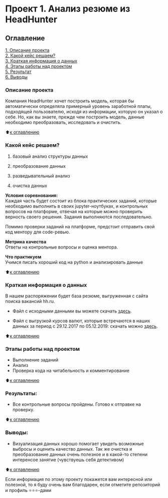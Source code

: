 # Проект 1. Анализ резюме из HeadHunter

## Оглавление  
[1. Описание проекта](/project_1/README.md#Описание-проекта)  
[2. Какой кейс решаем?](/project_1/README.md#Какой-кейс-решаем)  
[3. Краткая информация о данных](/project_1/README.md#Краткая-информация-о-данных)  
[4. Этапы работы над проектом](/project_1/README.md#Этапы-работы-над-проектом)  
[5. Результат](/project_1/README.md.md#Результат)    
[6. Выводы](/project_1/README.md.md#Выводы) 

### Описание проекта    
Компания HeadHunter хочет построить модель, которая бы автоматически определяла примерный уровень заработной платы, подходящей пользователю, исходя из информации, которую он указал о себе. Но, как вы знаете, прежде чем построить модель, данные необходимо преобразовать, исследовать и очистить.

:arrow_up:[к оглавлению](/project_1/README.md#Оглавление)


### Какой кейс решаем?    
1. базовый анализ структуры данных

2. преобразование данных

3. разведывательный анализ

4. очистка данных

**Условия соревнования:**  
Каждая часть будет состоит из блока практических заданий, которые необходимо выполнить в своих jupyter-ноутбуках, и контрольных вопросов на платформе, отвечая на которые можно проверить верность своего решения. Задания выполняются последовательно.

Помимо проверки заданий на платформе, предстоит отправить свой код ментору для code-ревью.

**Метрика качества**     
Ответы на контрольные вопросы и оценка ментора.

**Что практикуем**     
Учимся писать хороший код на python и анализировать данные

:arrow_up:[к оглавлению](/project_1/README.md#Оглавление)

### Краткая информация о данных
В нашем распоряжении будет база резюме, выгруженная с сайта поиска вакансий hh.ru.

- Файл с исходными данными вы можете скачать [здесь](https://drive.google.com/file/d/1Kb78mAWYKcYlellTGhIjPI-bCcKbGuTn/view?usp=sharing).

- Файл с выгрузкой курсов валют, которые встречаются в наших данных за период с 29.12.2017 по 05.12.2019: скачать можно [здесь](https://lms.skillfactory.ru/assets/courseware/v1/15abf80f45a2f3e93c3274101b451c67/asset-v1:SkillFactory+DST-3.0+28FEB2021+type@asset+block/ExchangeRates.zip).

:arrow_up:[к оглавлению](/project_1/README.md#Оглавление)

### Этапы работы над проектом  
- Выполнение заданий
- Анализ
- Проверка кода на читабельность и комментирование

:arrow_up:[к оглавлению](/project_1/README.md#Оглавление)


### Результаты:  
- Все контрольные вопросы пройдены. Готово к отправке на проверку.

:arrow_up:[к оглавлению](/project_1/README.md#Оглавление)


### Выводы:  
- Визуализация данных хорошо помогает увидеть возможные выбросы и оценить качество данных. Так же очистка и преобразование данных очень полезное и в какой-то степени интеренсое занятие (чувствуешь себя детективом)

:arrow_up:[к оглавлению](/project_1/README.md#Оглавление)


Если информация по этому проекту покажется вам интересной или полезной, то я буду очень вам благодарен, если отметите репозиторий и профиль ⭐️⭐️⭐️-дами
